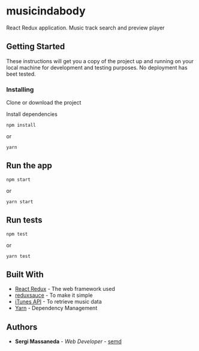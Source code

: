 # musicindabody

React Redux application. Music track search and preview player

## Getting Started

These instructions will get you a copy of the project up and running on your local machine for development and testing purposes. No deployment has beet tested.

### Installing

Clone or download the project

Install dependencies

```
npm install
```
or
```
yarn
```

## Run the app

```
npm start
```
or
```
yarn start
```

## Run tests

```
npm test
```
or
```
yarn test
```

## Built With

* [React Redux](https://redux.js.org/basics/usage-with-react) - The web framework used
* [reduxsauce](https://github.com/infinitered/reduxsauce) - To make it simple
* [iTunes API](https://affiliate.itunes.apple.com/resources/documentation/itunes-store-web-service-search-api/) - To retrieve music data
* [Yarn](https://yarnpkg.com/) - Dependency Management

## Authors

* **Sergi Massaneda** - *Web Developer* - [semd](https://github.com/semd)

